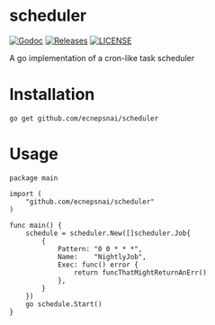 # scheduler

[![Godoc](http://img.shields.io/badge/go-documentation-blue.svg?style=flat-square)](https://godoc.org/github.com/ecnepsnai/scheduler)
[![Releases](https://img.shields.io/github/release/ecnepsnai/scheduler/all.svg?style=flat-square)](https://github.com/ecnepsnai/scheduler/releases)
[![LICENSE](https://img.shields.io/github/license/ecnepsnai/scheduler.svg?style=flat-square)](https://github.com/ecnepsnai/scheduler/blob/master/LICENSE)

A go implementation of a cron-like task scheduler

# Installation

```
go get github.com/ecnepsnai/scheduler
```

# Usage

```golang
package main

import (
    "github.com/ecnepsnai/scheduler"
)

func main() {
    schedule = scheduler.New([]scheduler.Job{
        {
            Pattern: "0 0 * * *",
            Name:    "NightlyJob",
            Exec: func() error {
                return funcThatMightReturnAnErr()
            },
        }
    })
    go schedule.Start()
}
```